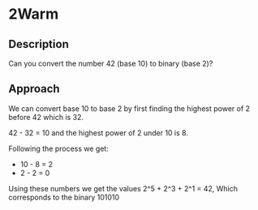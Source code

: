 # 2Warm

## Description

Can you convert the number 42 (base 10) to binary (base 2)?

## Approach

We can convert base 10 to base 2 by first finding the highest power of 2 before 42 which is 32.

42 - 32 = 10 and the highest power of 2 under 10 is 8.

Following the process we get:

- 10 - 8 = 2
- 2 - 2 = 0

Using these numbers we get the values 2^5 + 2^3 + 2^1 = 42, Which corresponds to the binary 101010
